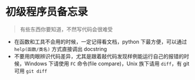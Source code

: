 # 初级程序员备忘录
> 有些东西你要知道，不然写代码会很难受

+ 在函数和工具不会用的时候，一定记得看文档，python 下最方便，可以通过 `help(函数/类名)` 方式直接调出 docstring
+ 不要用肉眼辨识代码差异，尤其是跟着敲代码发现样例能运行自己的报错的时候，Windows 下请使用 `FC` 命令(file compare)，Unix 族下请用 `diff`，有 git 可用 `git diff`
